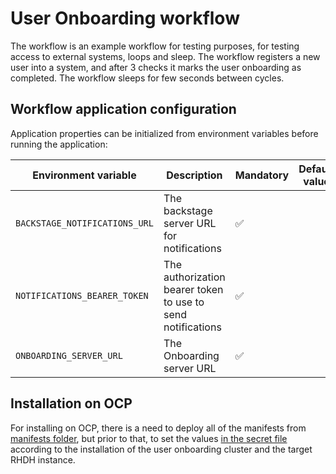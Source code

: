 # User Onboarding workflow
The workflow is an example workflow for testing purposes, for testing access to external systems, loops and sleep.
The workflow registers a new user into a system, and after 3 checks it marks the user onboarding as completed.
The workflow sleeps for few seconds between cycles.

## Workflow application configuration
Application properties can be initialized from environment variables before running the application:

| Environment variable  | Description | Mandatory | Default value |
|-----------------------|-------------|-----------|---------------|
| `BACKSTAGE_NOTIFICATIONS_URL`      | The backstage server URL for notifications | ✅ | |
| `NOTIFICATIONS_BEARER_TOKEN`      | The authorization bearer token to use to send notifications | ✅ | |
| `ONBOARDING_SERVER_URL`      | The Onboarding server URL | ✅ | |

## Installation on OCP
For installing on OCP, there is a need to deploy all of the manifests from [manifests folder](./manifests/), but
prior to that, to set the values [in the secret file](./manifests/00-secret_user-onboarding.yaml) according to the installation of the user onboarding cluster and the target RHDH instance.